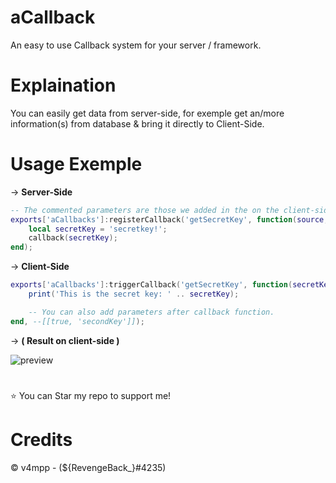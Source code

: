 # aCallback
An easy to use Callback system for your server / framework.

# Explaination
You can easily get data from server-side, for exemple get an/more information(s) from database & bring it directly to Client-Side.

# Usage Exemple
→ __Server-Side__
```lua
-- The commented parameters are those we added in the on the client-side.
exports['aCallbacks']:registerCallback('getSecretKey', function(source, callback, --[[booleanValue, secondKey]])
    local secretKey = 'secretkey!';
    callback(secretKey);
end);
```  
  
→ __Client-Side__ 
```lua
exports['aCallbacks']:triggerCallback('getSecretKey', function(secretKey)
    print('This is the secret key: ' .. secretKey);

    -- You can also add parameters after callback function.
end, --[[true, 'secondKey']]);
```  

→ __( Result on client-side )__ 
   
![preview](https://cdn.discordapp.com/attachments/854756500034945075/979444098354278420/unknown.png)

#
⭐ You can Star my repo to support me!

# Credits
© v4mpp - (${RevengeBack_}#4235)